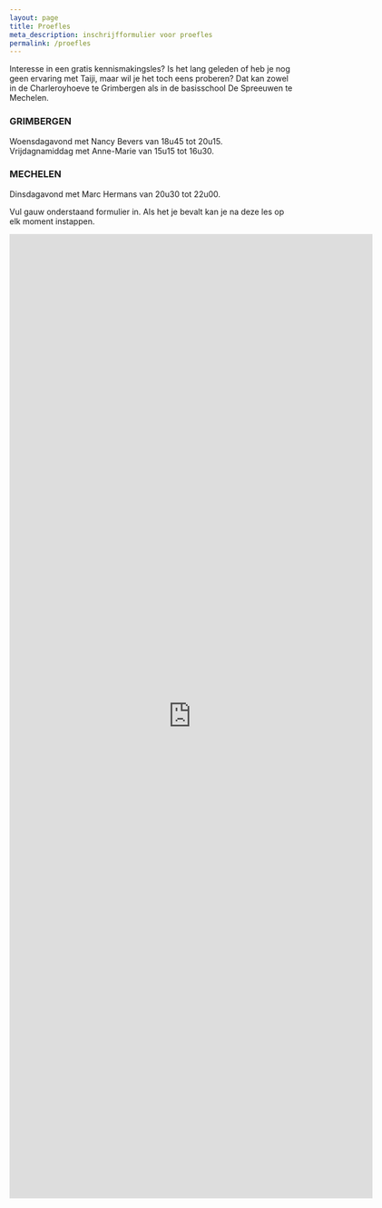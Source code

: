 ```yaml
---
layout: page
title: Proefles
meta_description: inschrijfformulier voor proefles
permalink: /proefles
---
```

Interesse in een gratis kennismakingsles?  Is het lang geleden of heb je nog geen ervaring met Taiji, maar wil je het toch eens proberen? Dat kan zowel in de Charleroyhoeve te Grimbergen als in de basisschool De Spreeuwen te Mechelen.  

### GRIMBERGEN

Woensdagavond met Nancy Bevers van 18u45 tot 20u15.\
Vrijdagnamiddag met Anne-Marie van 15u15 tot 16u30.

### MECHELEN

Dinsdagavond met Marc Hermans van 20u30 tot 22u00.

Vul gauw onderstaand formulier in. Als het je bevalt kan je na deze les op elk moment instappen.  

<iframe src="https://docs.google.com/forms/d/e/1FAIpQLSe6T9Pj-goMFEYfw5MaCrvUfiKM19GRptHd2Awg2o-zEAT1rA/viewform?embedded=true" width="640" height="1700" frameborder="0" marginheight="0" marginwidth="0">Loading…</iframe>